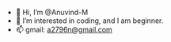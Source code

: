 - 👋 Hi, I’m @Anuvind-M
- 👀 I’m interested in coding, and I am beginner.
- 📫 gmail: a2796n@gmail.com

<!---
Anuvind-M/Anuvind-M is a ✨ special ✨ repository because its `README.md` (this file) appears on your GitHub profile.
You can click the Preview link to take a look at your changes.
--->

